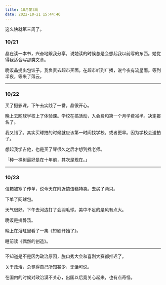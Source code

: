 ```yaml
---
title: 10月第3周
date: 2022-10-21 15:44:46
---
```

这么快就第三周了。

### 10/21
晶在读一本书，兴奋地跟我分享，说她读的时候总是会想起我以前写的东西。她觉得我适合写那类文章。

晚饭晶提出包饺子。我负责去超市买面。在超市听到广播，说今夜有流星雨。等到半夜，等来了薄云。

---

### 10/22
买了摄影课。下午去实践了一番。晶很开心。

晚上去网球学校上了体验课。学校在搞活动，入会费和第一个月学费减半。决定报名了。

我又错了。其实买球拍的时候就应该第一时间找学校。或者更早。因为学校会送拍子。

想起我学吉他，也是买了琴很久之后才想到找老师。

「种一棵树最好是在十年前，其次是现在。」
- - -
### 10/23
信箱被塞了传单，说今天在附近搞蛋糕特卖。去买了两只。

下单了网球包。

天气很好。下午去河边打了会羽毛球。美中不足的是风有点大。

晚饭是排骨汤。

晚上在浴缸里看了一集《短剧开始了》。

睡前读《偶然的创造》。

---

不知道是不是因为政治原因，脱口秀大会和喜剧大赛都推迟了。

关于政治，总觉得自己所知甚少，无话可说。

在国内的时候对政治漠不关心，出国以后竟关心起来，也有点奇怪。
